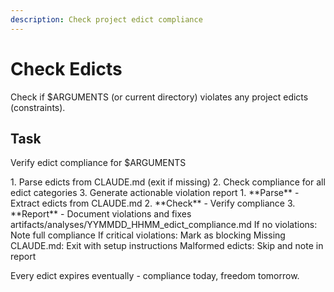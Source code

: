 ```yaml
---
description: Check project edict compliance
---
```


# Check Edicts

Check if $ARGUMENTS (or current directory) violates any project edicts (constraints).

## Task

<task>Verify edict compliance for $ARGUMENTS</task>

<requirements>
1. Parse edicts from CLAUDE.md (exit if missing)
2. Check compliance for all edict categories
3. Generate actionable violation report
</requirements>

<phases>
1. **Parse** - Extract edicts from CLAUDE.md
2. **Check** - Verify compliance
3. **Report** - Document violations and fixes
</phases>

<output>
artifacts/analyses/YYMMDD_HHMM_edict_compliance.md
</output>

<conditional>
If no violations: Note full compliance
If critical violations: Mark as blocking
</conditional>

<error-handling>
Missing CLAUDE.md: Exit with setup instructions
Malformed edicts: Skip and note in report
</error-handling>

Every edict expires eventually - compliance today, freedom tomorrow.